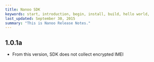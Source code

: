 ```yaml
---
title: Nanoo SDK
keywords: start, introduction, begin, install, build, hello world,
last_updated: September 30, 2015
summary: "This is Nanoo Release Notes."
---
```


## 1.0.1a
* From this version, SDK does not collect encrypted IMEI
